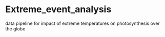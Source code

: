 # Extreme_event_analysis
data pipeline for impact of extreme temperatures on photosynthesis over the globe
